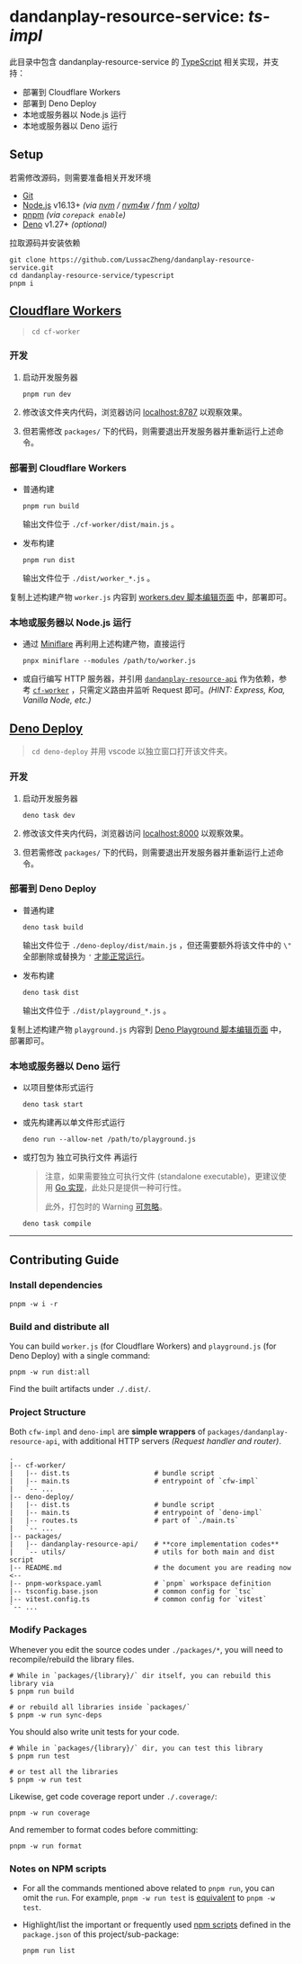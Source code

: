 # dandanplay-resource-service: _ts-impl_

此目录中包含 dandanplay-resource-service 的 [TypeScript](https://www.typescriptlang.org/) 相关实现，并支持：

- 部署到 Cloudflare Workers
- 部署到 Deno Deploy
- 本地或服务器以 Node.js 运行
- 本地或服务器以 Deno 运行

## Setup

若需修改源码，则需要准备相关开发环境

- [Git](https://git-scm.com/)
- [Node.js](https://nodejs.org/en/) v16.13+
  _(via [nvm](https://github.com/nvm-sh/nvm) / [nvm4w](https://github.com/coreybutler/nvm-windows) / [fnm](https://github.com/Schniz/fnm) / [volta](https://github.com/volta-cli/volta))_
- [pnpm](https://pnpm.io/)
  _(via `corepack enable`)_
- [Deno](https://deno.land/) v1.27+
  _(optional)_

拉取源码并安装依赖

```shell
git clone https://github.com/LussacZheng/dandanplay-resource-service.git
cd dandanplay-resource-service/typescript
pnpm i
```

## [Cloudflare Workers](https://workers.cloudflare.com/)

> `cd cf-worker`

### 开发

1. 启动开发服务器

   ```shell
   pnpm run dev
   ```

2. 修改该文件夹内代码，浏览器访问 [localhost:8787](http://localhost:8787) 以观察效果。
3. 但若需修改 `packages/` 下的代码，则需要退出开发服务器并重新运行上述命令。

### 部署到 Cloudflare Workers

- 普通构建

  ```shell
  pnpm run build
  ```

  输出文件位于 `./cf-worker/dist/main.js` 。

- 发布构建

  ```shell
  pnpm run dist
  ```

  输出文件位于 `./dist/worker_*.js` 。

复制上述构建产物 `worker.js` 内容到 [workers.dev 脚本编辑页面](https://workers.cloudflare.com/) 中，部署即可。

### 本地或服务器以 Node.js 运行

- 通过 [Miniflare](https://miniflare.dev/) 再利用上述构建产物，直接运行

  ```shell
  pnpx miniflare --modules /path/to/worker.js
  ```

- 或自行编写 HTTP 服务器，并引用 [`dandanplay-resource-api`](./packages/dandanplay-resource-api/src/index.ts) 作为依赖，参考 [`cf-worker`](./cf-worker/main.ts) ，只需定义路由并监听 Request 即可。_(HINT: Express, Koa, Vanilla Node, etc.)_

## [Deno Deploy](https://deno.com/deploy)

> `cd deno-deploy` 并用 vscode 以独立窗口打开该文件夹。

### 开发

1. 启动开发服务器

   ```shell
   deno task dev
   ```

2. 修改该文件夹内代码，浏览器访问 [localhost:8000](http://localhost:8000) 以观察效果。
3. 但若需修改 `packages/` 下的代码，则需要退出开发服务器并重新运行上述命令。

### 部署到 Deno Deploy

- 普通构建

  ```shell
  deno task build
  ```

  输出文件位于 `./deno-deploy/dist/main.js` ，但还需要额外将该文件中的 `\"` 全部删除或替换为 `'` [才能正常运行](https://github.com/denoland/deno/issues/14012)。

- 发布构建

  ```shell
  deno task dist
  ```

  输出文件位于 `./dist/playground_*.js` 。

复制上述构建产物 `playground.js` 内容到 [Deno Playground 脚本编辑页面](https://dash.deno.com/projects) 中，部署即可。

### 本地或服务器以 Deno 运行

- 以项目整体形式运行

  ```shell
  deno task start
  ```

- 或先构建再以单文件形式运行

  ```shell
  deno run --allow-net /path/to/playground.js
  ```

- 或打包为 独立可执行文件 再运行

  > 注意，如果需要独立可执行文件 (standalone executable)，更建议使用 [Go 实现](../golang/README.md)，此处只是提供一种可行性。
  >
  > 此外，打包时的 Warning [可忽略](https://github.com/denoland/deno/issues/14246)。

  ```shell
  deno task compile
  ```

---

## Contributing Guide

### Install dependencies

```shell
pnpm -w i -r
```

### Build and distribute all

You can build `worker.js` (for Cloudflare Workers) and `playground.js` (for Deno Deploy) with a single command:

```shell
pnpm -w run dist:all
```

Find the built artifacts under `./.dist/`.

### Project Structure

Both `cfw-impl` and `deno-impl` are **simple wrappers** of `packages/dandanplay-resource-api`,
with additional HTTP servers _(Request handler and router)_.

```text
.
|-- cf-worker/
|   |-- dist.ts                     # bundle script
|   |-- main.ts                     # entrypoint of `cfw-impl`
|   `-- ...
|-- deno-deploy/
|   |-- dist.ts                     # bundle script
|   |-- main.ts                     # entrypoint of `deno-impl`
|   |-- routes.ts                   # part of `./main.ts`
|   `-- ...
|-- packages/
|   |-- dandanplay-resource-api/    # **core implementation codes**
|   `-- utils/                      # utils for both main and dist script
|-- README.md                       # the document you are reading now  <--
|-- pnpm-workspace.yaml             # `pnpm` workspace definition
|-- tsconfig.base.json              # common config for `tsc`
|-- vitest.config.ts                # common config for `vitest`
`-- ...
```

### Modify Packages

Whenever you edit the source codes under `./packages/*`, you will need to recompile/rebuild the library files.

```shell
# While in `packages/{library}/` dir itself, you can rebuild this library via
$ pnpm run build

# or rebuild all libraries inside `packages/`
$ pnpm -w run sync-deps
```

You should also write unit tests for your code.

```shell
# While in `packages/{library}/` dir, you can test this library
$ pnpm run test

# or test all the libraries
$ pnpm -w run test
```

Likewise, get code coverage report under `./.coverage/`:

```shell
pnpm -w run coverage
```

And remember to format codes before committing:

```shell
pnpm -w run format
```

### Notes on NPM scripts

- For all the commands mentioned above related to `pnpm run`, you can omit the `run`.
  For example, `pnpm -w run test` is [equivalent](https://pnpm.io/pnpm-cli#commands) to `pnpm -w test`.

- Highlight/list the important or frequently used [npm scripts](https://docs.npmjs.com/cli/v8/using-npm/scripts) defined in the `package.json` of this project/sub-package:

  ```shell
  pnpm run list
  ```
